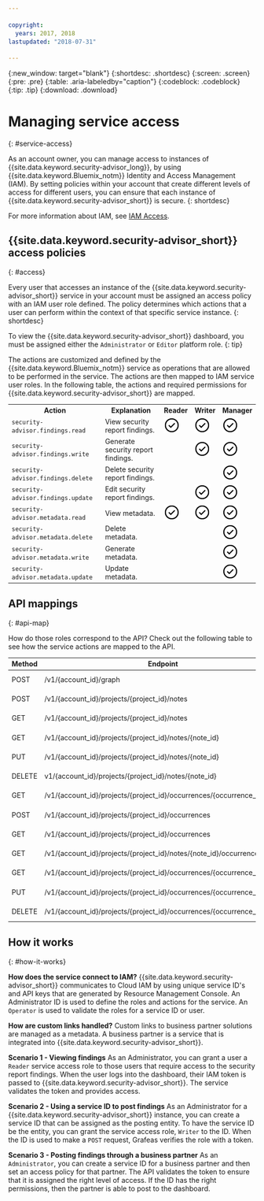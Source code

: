 ```yaml
---

copyright:
  years: 2017, 2018
lastupdated: "2018-07-31"

---
```


{:new_window: target="blank"}
{:shortdesc: .shortdesc}
{:screen: .screen}
{:pre: .pre}
{:table: .aria-labeledby="caption"}
{:codeblock: .codeblock}
{:tip: .tip}
{:download: .download}


# Managing service access
{: #service-access}

As an account owner, you can manage access to instances of {{site.data.keyword.security-advisor_long}}, by using {{site.data.keyword.Bluemix_notm}} Identity and Access Management (IAM). By setting policies within your account that create different levels of access for different users, you can ensure that each instance of {{site.data.keyword.security-advisor_short}} is secure.
{: shortdesc}

For more information about IAM, see [IAM Access](/docs/iam/users_roles.html).

## {{site.data.keyword.security-advisor_short}} access policies
{: #access}

Every user that accesses an instance of the {{site.data.keyword.security-advisor_short}} service in your account must be assigned an access policy with an IAM user role defined. The policy determines which actions that a user can perform within the context of that specific service instance.
{: shortdesc}

To view the {{site.data.keyword.security-advisor_short}} dashboard, you must be assigned either the `Administrator` or `Editor` platform role.
{: tip}

The actions are customized and defined by the {{site.data.keyword.Bluemix_notm}} service as operations that are allowed to be performed in the service. The actions are then mapped to IAM service user roles. In the following table, the actions and required permissions for {{site.data.keyword.security-advisor_short}} are mapped.

<table>
  <tr>
    <th>Action</th>
    <th>Explanation</th>
    <th>Reader</th>
    <th>Writer</th>
    <th>Manager</th>
  </tr>
  <tr>
    <td><code>security-advisor.findings.read</code></td>
    <td>View security report findings.</td>
    <td><img src="images/confirm.png" width="32" alt="Feature available" style="width:32px;" /></td>
    <td><img src="images/confirm.png" width="32" alt="Feature available" style="width:32px;" /></td>
    <td><img src="images/confirm.png" width="32" alt="Feature available" style="width:32px;" /></td>
  </tr>
  <tr>
    <td><code>security-advisor.findings.write</code></td>
    <td>Generate security report findings.</td>
    <td> </td>
    <td><img src="images/confirm.png" width="32" alt="Feature available" style="width:32px;" /></td>
    <td><img src="images/confirm.png" width="32" alt="Feature available" style="width:32px;" /></td>
  </tr>
  <tr>
    <td><code>security-advisor.findings.delete</code></td>
    <td>Delete security report findings.</td>
    <td> </td>
    <td> </td>
    <td><img src="images/confirm.png" width="32" alt="Feature available" style="width:32px;" /></td>
  </tr>
  <tr>
    <td><code>security-advisor.findings.update</code></td>
    <td>Edit security report findings.</td>
    <td> </td>
    <td><img src="images/confirm.png" width="32" alt="Feature available" style="width:32px;" /></td>
    <td><img src="images/confirm.png" width="32" alt="Feature available" style="width:32px;" /></td>
  </tr>
  <tr>
    <td><code>security-advisor.metadata.read</code></td>
    <td>View metadata.</td>
    <td><img src="images/confirm.png" width="32" alt="Feature available" style="width:32px;" /></td>
    <td><img src="images/confirm.png" width="32" alt="Feature available" style="width:32px;" /></td>
    <td><img src="images/confirm.png" width="32" alt="Feature available" style="width:32px;" /></td>
  </tr>
  <tr>
    <td><code>security-advisor.metadata.delete</code></td>
    <td>Delete metadata.</td>
    <td> </td>
    <td> </td>
    <td><img src="images/confirm.png" width="32" alt="Feature available" style="width:32px;" /></td>
  </tr>
  <tr>
    <td><code>security-advisor.metadata.write</code></td>
    <td>Generate metadata.</td>
    <td> </td>
    <td> </td>
    <td><img src="images/confirm.png" width="32" alt="Feature available" style="width:32px;" /></td>
  </tr>
  <tr>
    <td><code>security-advisor.metadata.update</code></td>
    <td>Update metadata.</td>
    <td> </td>
    <td> </td>
    <td><img src="images/confirm.png" width="32" alt="Feature available" style="width:32px;" /></td>
  </tr>
</table>

## API mappings
{: #api-map}

How do those roles correspond to the API? Check out the following table to see how the service actions are mapped to the API.


| Method | Endpoint                                                                |  Service action                  |
|--------|-------------------------------------------------------------------------|----------------------------------|
| POST   | /v1/{account_id}/graph                                                  | security-advisor.findings.read   |
| POST   | /v1/{account_id}/projects/{project_id}/notes                            | security-advisor.metadata.write  |
| GET    | /v1/{account_id}/projects/{project_id}/notes                            | security-advisor.metadata.read   |
| GET    | /v1/{account_id}/projects/{project_id}/notes/{note_id}                  | security-advisor.metadata.read   |
| PUT    | /v1/{account_id}/projects/{project_id}/notes/{note_id}                  | security-advisor.metadata.update |
| DELETE | v1/{account_id}/projects/{project_id}/notes/{note_id}                   | security-advisor.metadata.delete |
| GET    | /v1/{account_id}/projects/{project_id}/occurrences/{occurrence_id}/note | security-advisor.findings.read   |
| POST   | /v1/{account_id}/projects/{project_id}/occurrences                      | security-advisor.findings.write  |
| GET    | /v1/{account_id}/projects/{project_id}/occurrences                      | security-advisor.findings.read   |
| GET    | /v1/{account_id}/projects/{project_id}/notes/{note_id}/occurrences      | security-advisor.findings.read   |
| GET    | /v1/{account_id}/projects/{project_id}/occurrences/{occurrence_id}      | security-advisor.findings.read   |
| PUT    | /v1/{account_id}/projects/{project_id}/occurrences/{occurrence_id}      | security-advisor.findings.update |
| DELETE | /v1/{account_id}/projects/{project_id}/occurrences/{occurrence_id}      | security-advisor.findings.delete |




## How it works
{: #how-it-works}



**How does the service connect to IAM?**
{{site.data.keyword.security-advisor_short}} communicates to Cloud IAM by using unique service ID's and API keys that are generated by Resource Management Console. An Administrator ID is used to define the roles and actions for the service. An `Operator` is used to validate the roles for a service ID or user.

**How are custom links handled?**
Custom links to business partner solutions are managed as a metadata. A business partner is a service that is integrated into {{site.data.keyword.security-advisor_short}}.

**Scenario 1 - Viewing findings**
As an Administrator, you can grant a user a `Reader` service access role to those users that require access to the security report findings. When the user logs into the dashboard, their IAM token is passed to {{site.data.keyword.security-advisor_short}}. The service validates the token and provides access.

**Scenario 2 - Using a service ID to post findings**
As an Administrator for a {{site.data.keyword.security-advisor_short}} instance, you can create a service ID that can be assigned as the posting entity. To have the service ID be the entity, you can grant the service access role, `Writer` to the ID. When the ID is used to make a `POST` request, Grafeas verifies the role with a token.

**Scenario 3 - Posting findings through a business partner**
As an `Administrator`, you can create a service ID for a business partner and then set an access policy for that partner. The API validates the token to ensure that it is assigned the right level of access. If the ID has the right permissions, then the partner is able to post to the dashboard.
